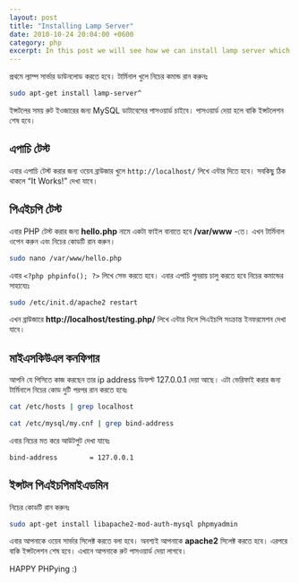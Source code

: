 ```yaml
---
layout: post
title: "Installing Lamp Server"
date: 2010-10-24 20:04:00 +0600
category: php
excerpt: In this post we will see how we can install lamp server which is a web service solution stacks for developing php application in ubuntu
---
```


প্রথমে ল্যাম্প সার্ভার ডাউনলোড করতে হবে। টার্মিনাল খুলে নিচের কমান্ড রান করুনঃ

```bash
sudo apt-get install lamp-server^
```

ইন্সটলের সময় রুট ইওজারের জন্য MySQL ডাটাবেসের পাসওয়ার্ড চাইবে। পাসওয়ার্ড দেয়া হলে বাকি ইন্সটলেশন শেষ হবে।

## এপাচি টেস্ট

এবার এপাচি টেস্ট করার জন্য ওয়েব ব্রাউজার খুলে `http://localhost/` লিখে এন্টার দিতে হবে। সবকিছু ঠিক থাকলে “It Works!” দেখা যাবে।

## পিএইচপি টেস্ট

এবার PHP টেস্ট করার জন্য **hello.php** নামে একটা ফাইল বানাতে হবে **/var/www** -তে। এখন টার্মিনাল ওপেন করুন এবং নিচের কোডটি রান করুন।

```bash
sudo nano /var/www/hello.php
```

এবার `<?php phpinfo(); ?>` লিখে সেভ করতে হবে। এবার এপাচি পুনরায় চালু করতে হবে নিচের কমান্ডের সাহায্যেঃ

```bash
sudo /etc/init.d/apache2 restart
```

এখন ব্রাউজারে **http://localhost/testing.php/** লিখে এন্টার দিলে পিএইচপি সংক্রান্ত ইনফরমেশন দেখা যাবে।

## মাইএসকিউএল কনফিগার

আপনি যে পিসিতে কাজ করছেন তার ip address ডিফল্ট 127.0.0.1 দেয়া আছে। এটা ভেরিফাই করার জন্য টার্মিনালে নিচের কোড দুটি পরপর রান করতে হবেঃ

```bash
cat /etc/hosts | grep localhost
 
cat /etc/mysql/my.cnf | grep bind-address
```

এবার নিচের মত করে আউটপুট দেখা যাবেঃ

```bash
bind-address        = 127.0.0.1
```

## ইন্সটল পিএইচপিমাইএডমিন

নিচের কোডটি রান করুনঃ

```bash
sudo apt-get install libapache2-mod-auth-mysql phpmyadmin
```

এবার আপনাকে ওয়েব সার্ভার সিলেক্ট করতে বলা হবে। অবশ্যই আপনাকে **apache2** সিলেক্ট করতে হবে। এরপরে বাকি ইন্সটলেশন শেষ হবে। এখানে আপনাকে রুট পাসওয়ার্ড দেয়া লাগবে।

HAPPY PHPying :)
